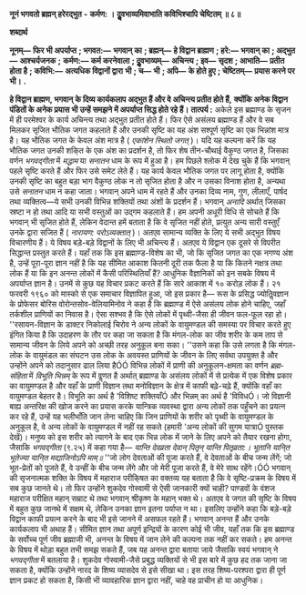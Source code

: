  **नूनं भगवतो ब्रह्मन् हरेरद्भुत** **-** **कर्मण: ।** **दुॢवभाव्यमिवाभाति कविभिश्चापि चेष्टितम् ॥ ८॥** 

**शब्दार्थ** 

**नूनम्—** **फिर भी अपर्याप्त** **; भगवत:—** **भगवान् का** **; ब्रह्मन्—** **हे विद्वान ब्राह्मण** **; हरे:—** **भगवान् का** **; अद्भुत—** **आश्चर्यजनक** **;** **कर्मण:—** **कर्म करनेवाला** **; दुॢवभाव्यम्—** **अचिन्त्य** **; इव—** **सृदश** **; आभाति—** **प्रतीत होता है** **; कविभि:—** **अत्यधिक विद्वानों द्वारा** **भी** **; च—** **भी** **; अपि—** **के होते हुए** **; चेष्टितम्—** **प्रयास करने पर भी।** **.** 

**हे विद्वान ब्राह्मण, भगवान् के दिव्य कार्यकलाप अद्भुत हैं और वे अचिन्त्य प्रतीत होते हैं,** **क्योंकि अनेक विद्वान पंडितों के अनेक प्रयास भी उन्हें समझने में अपर्याप्त सिद्ध होते रहे हैं।** **तात्पर्य :** अकेले इस ब्रह्माण्ड के सृजन में ही परमेश्वर के कार्य अचिन्त्य तथा अद्भुत प्रतीत होते हैं। फिर ऐसे असंलय ब्रह्माण्ड हैं और वे सब मिलकर सृजित भौतिक जगत कहलाते हैं और उनकी सृष्टि का यह अंश सश्पूर्ण सृष्टि का एक भिन्नांश मात्र है। यह भौतिक जगत के केवल अंश मात्र है ( *एकांशेन स्थितो जगत्* )। यदि यह कल्पना करें कि यह भौतिक जगत उनकी शकि्त के एक अंश का प्रदर्शन है, तो फिर शेष तीन-चौथाई वैकुण्ठ जगत है, जिसका वर्णन *भगवद्गीता* में *मद्धाम* या *सनातन* धाम के रूप में हुआ है। हम पिछले श्लोक में देख चुके हैं कि भगवान् पहले सृष्टि करते हैं और फिर उसे समेट लेते हैं। यह कार्य केवल भौतिक जगत पर लागू होता है, क्योंकि उनकी सृष्टि का बहुत बड़ा भाग वैकुण्ठ लोक न तो सृजित होता है और न उसका विनाश होता है, अन्यथा उसे *सनातन* धाम न कहा जाता। भगवान् अपने धाम में रहते हैं और उनका दिव्य नाम, गुण, लीलाएँ, पार्षद तथा व्यक्तित्व—ये सभी उनकी विभिन्न शक्तियों तथा अंशों के प्रदर्शन हैं। भगवान् *अनादि* अर्थात् जिसका स्रष्टा न हो तथा आदि या सभी वस्तुओं का उद्गम कहलाते हैं। हम अपनी अधूरी विधि से सोचते हैं कि भगवान् भी सृजित होते हैं, लेकिन वेदान्त हमें बताता है कि वे सृजित नहीं होते, प्रत्युत अन्य सारी वस्तुएँ उनके द्वारा सजित हैं ( *नारायण: परोऽव्यक्तात्* )। अतएव सामान्य व्यक्ति के लिए ये सभी अद्भुत विषय विचारणीय हैं। ये विषय बड़े-बड़े विद्वानों के लिए भी अचिन्त्य हैं। अतएव ये विद्वान एक दूसरे से विपरीत सिद्धान्त प्रस्तुत करते हैं। यहाँ तक कि इस ब्रह्माण्ड-विशेष का भी, जो कि सृजित जगत का एक नगण्य अंश है, उन्हें पूरा-पूरा ज्ञान नहीं है कि यह सीमित आकाश कितनी दूरी तक फैला है या कि कितने नक्षत्र तथा लोक हैं या कि इन अनन्त लोकों में कैसी परिस्थितियाँ हैं? आधुनिक वैज्ञानिकों को इन सबके विषय में अपर्याप्त ज्ञान है। उनमें से कुछ यह विचार प्रकट करते हैं कि सारे आकाश में १० करोड़ लोक हैं। २१ फरवरी १९६० को मास्को से एक समाचार विज्ञापित हुआ, जो इस प्रकार है— रूस के प्रसिद्ध ज्योतिॢवज्ञान के प्रोफेसर बोरिस वोरोन्तसोव-वेलियामिनोव ने कहा है कि ब्रह्माण्ड में ऐसे असंलय लोक होने चाहिए, जहाँ तर्कशील प्राणियों का निवास है। ऐसा सश्भव है कि ऐसे लोकों में पृथ्वी-जैसा ही जीवन फल-फूल रहा हो। ''रसायन-विज्ञान के डाक्टर निकोलाई चिरोव ने अन्य लोकों के वायुमण्डल की समस्या पर विचार करते हुए इंगित किया है कि उदाहरण के तौर पर कहा जा सकता है कि मंगल-लोक का जीव शरीर के कम ताप से सामान्य जीवन के लिये अपने को अच्छी तरह अनुकूल बना सका। ''उसने कहा कि उसे लगता है कि मंगल-लोक के वायुमंडल का संघटन उस लोक के अवयस्त प्राणियों के जीवन के लिए सर्वथा उपयुक्त है और उन्होंने अपने को तदानुसार ढाल लिया हैÓÓ विभिन्न लोकों में प्राणी की अनुकूलन-क्षमता का वर्णन *ब्रह्म-संहिता* में *विभूति भिन्नम्* के रूप में वॢणत है अर्थात् ब्रह्माण्ड के असंलय लोकों में से प्रत्येक में एक विशेष प्रकार का वायुमण्डल है और वहाँ के प्राणी विज्ञान तथा मनोविज्ञान के क्षेत्र में काफी बढ़े-चढ़े हैं, क्योंकि वहाँ का वायुमण्डल बेहतर है। विभूति का अर्थ है 'विशिष्ट शक्तियाँÓ और भिन्नम् का अर्थ है 'विविधÓ। जो विज्ञानी बाह्य अन्तरिक्ष की खोज करने का प्रयास करके यान्त्रिक व्यवस्था द्वारा अन्य लोकों तक पहुँचने का प्रयत्न कर रहे हैं, उन्हें यह भलीभाँति जान लेना चाहिए कि जिन प्राणियों के शरीर को पृथ्वी के वायुमण्डल के अनुकूल है, वे अन्य लोकों के वायुमण्डल में नहीं रह सकते (हमारी 'अन्य लोकों की सुगम यात्राÓ पुस्तक देखें)। मनुष्य को इस शरीर को त्यागने के बाद एक भिन्न लोक में जाने के लिए अपने को तैयार रखना होगा, जैसाकि *भगवद्गीता* (९.२५) में कहा गया है— *यान्ति देवव्रता देवान् पितृन् यान्ति पितृव्रता:।* *भूतानि यानि्त भूतेज्या यानि्त मद्याजिनोऽपि माम्॥* ''जो लोग देवताओं की पूजा करते हैं, वे देवताओं के बीच जन्म लेंगें; जो भूत-प्रेतों को पूजते हैं, वे उन्हीं के बीच जन्म लेंगे और जो मेरी पूजा करते हैं, वे मेरे साथ रहेंगे।ÓÓ भगवान् की सृजनात्मक शक्ति के विषय में महाराज परीकि्षत का वक्तव्य यह बताता है कि वे सृष्टि-प्रक्रम के विषय में सब कुछ जानते थे। तो फिर उन्होंने शुकदेव गोस्वामी से ऐसी जानकारी क्यों चाही? पाण्डवों के वंशज महाराज परीक्षित महान् सम्राट थे तथा भगवान् श्रीकृष्ण के महान् भक्त थे। अतएव वे जगत की सृष्टि के विषय में बहुत कुछ जानथे में सक्षम थे, लेकिन उनका ज्ञान इतना पर्याप्त न था। इसलिए उन्होंने कहा कि बड़े-बड़े विद्वान काफी प्रयत्न करने के बाद भी इसे जानने में असफल रहते हैं। भगवान् अनन्त हैं और उनके कार्यकलाप भी अथाह हैं। सीमित ज्ञान तथा अपूर्ण इन्द्रियों के कारण कोई भी जीव, यहाँ तक कि इस ब्रह्माण्ड के सर्वोच्च पूर्ण जीव ब्रह्माजी भी, अनन्त के विषय में जान लेने की कल्पना तक नहीं कर सकते। हम अनन्त के विषय में थोड़ा बहुत तभी समझ सकते हैं, जब यह अनन्त द्वारा बताया जाये जैसाकि स्वयं भगवान् ने *भगवद्गीता* में बतलाया है। शुकदेव गोस्वामी-जैसे प्रबुद्ध व्यक्तियों से भी इस बारे में कुछ हद तक जाना जा सकता है, क्योंकि उन्होंने नारद के शिष्य व्यासदेव से इसे सीखा था। इस तरह शिष्य-परश्परा द्वारा ही पूर्ण ज्ञान प्रकट हो सकता है, किसी भी व्यावहारिक ज्ञान द्वारा नहीं, चाहे वह प्राचीन हो या आधुनिक। 